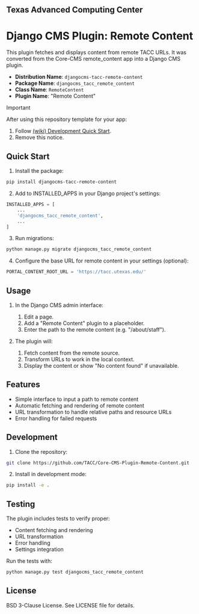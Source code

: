 ## Texas Advanced Computing Center
# Django CMS Plugin: Remote Content

This plugin fetches and displays content from remote TACC URLs. It was converted from the Core-CMS remote_content app into a Django CMS plugin.

- __Distribution Name__: `djangocms-tacc-remote-content`
- __Package Name__: `djangocms_tacc_remote_content`
- __Class Name__: `RemoteContent`
- __Plugin Name__: "Remote Content"


> [!IMPORTANT]
> After using this repository template for your app:
>
> 1. Follow [(wiki) Development Quick Start](https://github.com/TACC/Django-App/wiki/Development-Quick-Start).
> 2. Remove this notice.


## Quick Start

1. Install the package:

```bash
pip install djangocms-tacc-remote-content
```

2. Add to INSTALLED_APPS in your Django project's settings:

```python
INSTALLED_APPS = [
    ...
    'djangocms_tacc_remote_content',
    ...
]
```

3. Run migrations:

```bash
python manage.py migrate djangocms_tacc_remote_content
```

4. Configure the base URL for remote content in your settings (optional):

```python
PORTAL_CONTENT_ROOT_URL = 'https://tacc.utexas.edu/'
```

## Usage

1. In the Django CMS admin interface:
   1. Edit a page.
   2. Add a "Remote Content" plugin to a placeholder.
   3. Enter the path to the remote content (e.g. "/about/staff").

2. The plugin will:
   1. Fetch content from the remote source.
   2. Transform URLs to work in the local context.
   3. Display the content or show "No content found" if unavailable.

## Features

- Simple interface to input a path to remote content
- Automatic fetching and rendering of remote content
- URL transformation to handle relative paths and resource URLs
- Error handling for failed requests

## Development

1. Clone the repository:
```bash
git clone https://github.com/TACC/Core-CMS-Plugin-Remote-Content.git
```

2. Install in development mode:
```bash
pip install -e .
```

## Testing

The plugin includes tests to verify proper:
- Content fetching and rendering
- URL transformation
- Error handling
- Settings integration

Run the tests with:
```bash
python manage.py test djangocms_tacc_remote_content
```

## License

BSD 3-Clause License. See LICENSE file for details.
